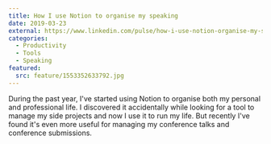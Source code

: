 ```yaml
---
title: How I use Notion to organise my speaking
date: 2019-03-23
external: https://www.linkedin.com/pulse/how-i-use-notion-organise-my-speaking-amy-kapernick/
categories:
  - Productivity
  - Tools
  - Speaking
featured:
  src: feature/1553352633792.jpg
---
```

During the past year, I've started using Notion to organise both my personal and professional life. I discovered it accidentally while looking for a tool to manage my side projects and now I use it to run my life. But recently I've found it's even more useful for managing my conference talks and conference submissions.

